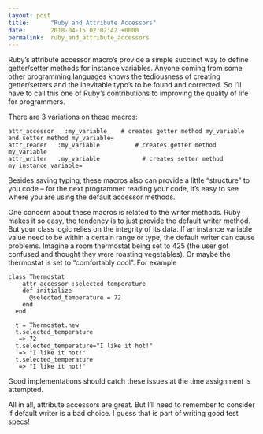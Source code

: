 ```yaml
---
layout: post
title:      "Ruby and Attribute Accessors"
date:       2018-04-15 02:02:42 +0000
permalink:  ruby_and_attribute_accessors
---
```


Ruby’s attribute accessor macro’s provide a simple succinct way to define getter/setter methods for instance variables.   Anyone coming from some other programming languages knows the tediousness of creating getter/setters and the inevitable typo’s to be found and corrected.   So I’ll have to call this one of Ruby’s contributions to improving the quality of life for programmers. 

There are 3 variations on these macros:
```
attr_accessor   :my_variable    # creates getter method my_variable and setter method my_variable=
attr_reader   :my_variable          # creates getter method my_variable 
attr_writer   :my_variable            # creates setter method my_instance_variable=
```

Besides saving typing, these macros also can provide a little “structure” to you code – for the next programmer reading your code, it’s easy to see where you are using the default accessor methods.    

One concern about these macros is related to the writer methods.  Ruby makes it so easy, the tendency is to just provide the default writer method.  But your class logic relies on the integrity of its data.  If an instance variable value need to be within a certain range or type, the default writer can cause problems.  Imagine a room thermostat being set to 425 (the user got confused and thought they were roasting vegetables).  Or maybe the thermostat is set to “comfortably cool”.   For example

```
class Thermostat
    attr_accessor :selected_temperature
    def initialize
      @selected_temperature = 72
    end
  end
  
  t = Thermostat.new
  t.selected_temperature  
   => 72
  t.selected_temperature="I like it hot!"
   => "I like it hot!"
  t.selected_temperature
   => "I like it hot!"
```
Good implementations should catch these issues at the time assignment is attempted.  

All in all, attribute accessors are great.  But I’ll need to remember to consider if default writer is a bad choice.   I guess that is part of writing good test specs!


